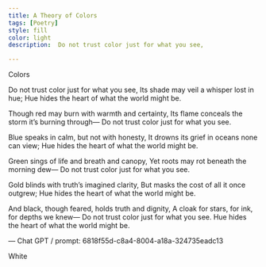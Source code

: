 ```yaml
---
title: A Theory of Colors
tags: [Poetry]
style: fill
color: light
description:  Do not trust color just for what you see,

---
```


Colors

Do not trust color just for what you see,
Its shade may veil a whisper lost in hue;
Hue hides the heart of what the world might be.

Though red may burn with warmth and certainty,
Its flame conceals the storm it’s burning through—
Do not trust color just for what you see.

Blue speaks in calm, but not with honesty,
It drowns its grief in oceans none can view;
Hue hides the heart of what the world might be.

Green sings of life and breath and canopy,
Yet roots may rot beneath the morning dew—
Do not trust color just for what you see.

Gold blinds with truth’s imagined clarity,
But masks the cost of all it once outgrew;
Hue hides the heart of what the world might be.

And black, though feared, holds truth and dignity,
A cloak for stars, for ink, for depths we knew—
Do not trust color just for what you see.
Hue hides the heart of what the world might be.

— Chat GPT / prompt: 6818f55d-c8a4-8004-a18a-324735eadc13

White